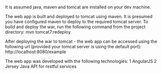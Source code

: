 It is assumed java, maven and tomcat are installed on your dev machine.

The web app is built and deployed to tomcat using maven. It is presumed you have configured maven to deploy to the required tomcat server. To build and deploy the war, run the following command from the project directory:
mvn tomcat7:redeploy

After deploying the war to tomcat - the web app can be accessed using the following url (provided your tomcat server is using the default port):
http://localhost:8080/example

The web app was developed with the following technologies:
1 AngularJS
2 Jersey Java API for restful services